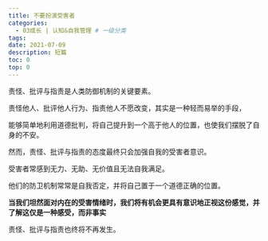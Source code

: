 ```yaml
---
title: 不要扮演受害者
categories:
  - 03成长 | 认知&自我管理 # 一级分类
tags:
date: 2021-07-09
description: 短篇
toc: 0
top: 0
---
```


责怪、批评与指责是人类防御机制的关键要素。

责怪他人、批评他人行为、指责他人不愿改变，其实是一种轻而易举的手段，

能够简单地利用道德批判，将自己提升到一个高于他人的位置，也使我们摆脱了自身的不安。

然而，责怪、批评与指责的态度最终只会加强自我的受害者意识。

受害者常感到无力、无助、无价值且无法自我满足。

他们的防卫机制常常是自我否定，并将自己置于一个道德正确的位置。

**当我们坦然面对内在的受害情绪时，我们将有机会更具有意识地正视这份感觉，并了解这仅是一种感受，而非事实**

责怪、批评与指责也终将不再发生。